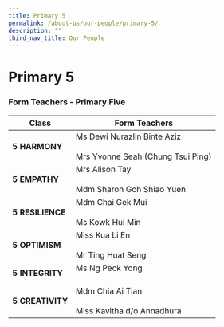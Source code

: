 ```yaml
---
title: Primary 5
permalink: /about-us/our-people/primary-5/
description: ""
third_nav_title: Our People
---
```

# **Primary 5**

### Form Teachers - Primary Five


| Class 	| Form Teachers 	|
|---	|---	|
| **5 HARMONY** 	| Ms Dewi Nurazlin Binte Aziz<br>     <br>Mrs Yvonne Seah (Chung Tsui Ping) 	|
| **5 EMPATHY** 	| Mrs Alison Tay<br>     <br>Mdm Sharon Goh Shiao Yuen   	|
| **5 RESILIENCE** 	| Mdm Chai Gek Mui<br>     <br>Ms Kowk Hui Min 	|
| **5 OPTIMISM**  	| Miss Kua Li En<br>     <br>Mr Ting Huat Seng 	|
| **5 INTEGRITY**  	| Ms Ng Peck Yong <br>     <br>	|
| **5 CREATIVITY**  	| Mdm Chia Ai Tian<br>     <br>Miss Kavitha d/o Annadhura 	|